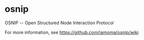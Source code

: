 osnip
====

OSNIP -- Open Structured Node Interaction Protocol

For more information, see https://github.com/jamoma/osnip/wiki
